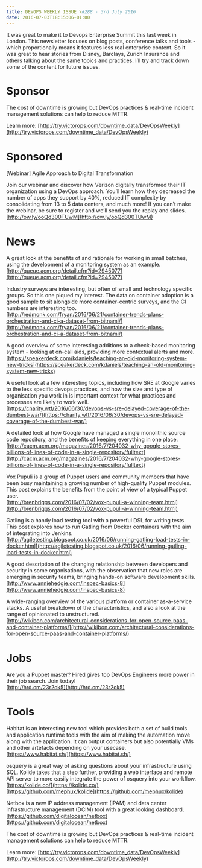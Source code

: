 ```yaml
---
title: DEVOPS WEEKLY ISSUE \#288 - 3rd July 2016 
date: 2016-07-03T18:15:06+01:00
---
```


It was great to make it to Devops Enterprise Summit this last week in London. This newsletter focuses on blog posts, conference talks and tools - which proportionally means it features less real enterprise content. So it was great to hear stories from Disney, Barclays, Zurich Insurance and others talking about the same topics and practices. I’ll try and track down some of the content for future issues.


Sponsor
======

The cost of downtime is growing but DevOps practices & real-time incident management solutions can help to reduce MTTR.

Learn more: [http://try.victorops.com/downtime_data/DevOpsWeekly](http://try.victorops.com/downtime_data/DevOpsWeekly)


Sponsored
========

[Webinar] Agile Approach to Digital Transformation

Join our webinar and discover how Verizon digitally transformed their IT organization using a DevOps approach. You’ll learn how they decreased the number of apps they support by 40%, reduced IT complexity by consolidating from 13 to 5 data centers, and much more!  If you can’t make the webinar, be sure to register and we’ll send you the replay and slides.
<br>[http://ow.ly/ooQd300TUwM](http://ow.ly/ooQd300TUwM)


News
====

A great look at the benefits of and rationale for working in small batches, using the development of a monitoring system as an example.
<br>[http://queue.acm.org/detail.cfm?id=2945077](http://queue.acm.org/detail.cfm?id=2945077)


Industry surveys are interesting, but often of small and technology specific groups. So this one piqued my interest. The data on container adoption is a good sample to sit alongside more container-centric surveys, and the CI numbers are interesting too.
<br>[http://redmonk.com/fryan/2016/06/21/container-trends-plans-orchestration-and-ci-a-dataset-from-bitnami/](http://redmonk.com/fryan/2016/06/21/container-trends-plans-orchestration-and-ci-a-dataset-from-bitnami/)


A good overview of some interesting additions to a check-based monitoring system - looking at on-call aids, providing more contextual alerts and more.
<br>[https://speakerdeck.com/kdaniels/teaching-an-old-monitoring-system-new-tricks](https://speakerdeck.com/kdaniels/teaching-an-old-monitoring-system-new-tricks)


A useful look at a few interesting topics, including how SRE at Google varies to the less specific devops practices, and how the size and type of organisation you work in is important context for what practices and processes are likely to work well.
<br>[https://charity.wtf/2016/06/30/devops-vs-sre-delayed-coverage-of-the-dumbest-war/](https://charity.wtf/2016/06/30/devops-vs-sre-delayed-coverage-of-the-dumbest-war/)


A detailed look at how Google have managed a single monolithic source code repository, and the benefits of keeping everything in one place.
<br>[http://cacm.acm.org/magazines/2016/7/204032-why-google-stores-billions-of-lines-of-code-in-a-single-repository/fulltext](http://cacm.acm.org/magazines/2016/7/204032-why-google-stores-billions-of-lines-of-code-in-a-single-repository/fulltext)


Vox Pupuli is a group of Puppet users and community members that have been busy maintaining a growing number of high-quality Puppet modules. This post explains the benefits from the point of view of a typical Puppet user.
<br>[http://brenbriggs.com/2016/07/02/vox-pupuli-a-winning-team.html](http://brenbriggs.com/2016/07/02/vox-pupuli-a-winning-team.html)


Gatling is a handy load testing tool with a powerful DSL for writing tests. This post explores how to run Gatling from Docker containers with the aim of integrating into Jenkins.
<br>[http://agiletesting.blogspot.co.uk/2016/06/running-gatling-load-tests-in-docker.html](http://agiletesting.blogspot.co.uk/2016/06/running-gatling-load-tests-in-docker.html)


A good description of the changing relationship between developers and security in some organisations, with the observation that new roles are emerging in security teams, bringing hands-on software development skills.
<br>[http://www.anniehedgie.com/inspec-basics-8](http://www.anniehedgie.com/inspec-basics-8)


A wide-ranging overview of the various platform or container as-a-service stacks. A useful breakdown of the characteristics, and also a look at the range of opinionated to unstructured.
<br>[http://wikibon.com/architectural-considerations-for-open-source-paas-and-container-platforms/](http://wikibon.com/architectural-considerations-for-open-source-paas-and-container-platforms/)


Jobs
====

Are you a Puppet master? Hired gives top DevOps Engineers more power in their job search. Join today!
<br>[http://hrd.cm/23r2ok5](http://hrd.cm/23r2ok5)


Tools
=====

Habitat is an interesting new tool which provides both a set of build tools and application runtime tools with the aim of making the automation move along with the application. It can output containers but also potentially VMs and other artefacts depending on your usecase.
<br>[https://www.habitat.sh/](https://www.habitat.sh/)


osquery is a great way of asking questions about your infrastructure using SQL. Kolide takes that a step further, providing a web interface and remote API server to more easily integrate the power of osquery into your workflow.
<br>[https://kolide.co/](https://kolide.co/)
<br>[https://github.com/mephux/kolide](https://github.com/mephux/kolide)


Netbox is a new IP address management (IPAM) and data center infrastructure management (DCIM) tool with a great looking dashboard.
<br>[https://github.com/digitalocean/netbox](https://github.com/digitalocean/netbox)



The cost of downtime is growing but DevOps practices & real-time incident management solutions can help to reduce MTTR.

Learn more: [http://try.victorops.com/downtime_data/DevOpsWeekly](http://try.victorops.com/downtime_data/DevOpsWeekly)



